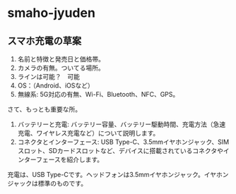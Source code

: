 # smaho-jyuden

## スマホ充電の草案

1. 名前と特徴と発売日と価格帯。
2. カメラの有無。ついてる場所。
3. ラインは可能？　可能
4. OS：（Android、iOSなど）
5. 無線系: 5G対応の有無、Wi-Fi、Bluetooth、NFC、GPS。

さて、もっとも重要な所。
1. バッテリーと充電: バッテリー容量、バッテリー駆動時間、充電方法（急速充電、ワイヤレス充電など）について説明します。
2. コネクタとインターフェース: USB Type-C、3.5mmイヤホンジャック、SIMスロット、SDカードスロットなど、デバイスに搭載されているコネクタやインターフェースを紹介します。 

充電は、USB Type-Cです。ヘッドフォンは3.5mmイヤホンジャック。イヤホンジャックは標準のものです。
